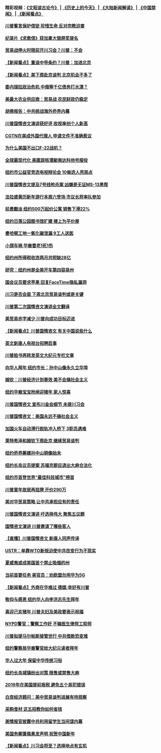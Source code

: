 #### 精彩视频：[《文昭谈古论今》](http://45.32.25.56/wenzhao) | [《历史上的今天》](http://45.32.25.56/today-in-history) | [《大陆新闻解读》](http://45.32.25.56/ntdtv-comedy) | [《中国禁闻》](http://45.32.25.56/ntdtv-news) | [《新闻看点》](http://45.32.25.56/news-insight) 

 #### [川普誓言保护信徒 珍惜生命 反对宗教迫害](../pages/nsc412/n11031507.md?t=02080331) 

#### [纪录片《求救信》获加拿大银屏奖提名](../pages/nsc412/n11031336.md?t=02080331) 

#### [贸易战停火时限前开川习会？川普：不会](../pages/nsc412/n11031036.md?t=02080331) 

#### [【新闻看点】重谈中导条约？川普：加进北京](../pages/nsc412/n11031006.md?t=02080331) 

#### [【新闻看点】美下周赴京谈判 北京机会不多了](../pages/nsc412/n11030801.md?t=02080331) 

#### [委内瑞拉政治危机 中俄等千亿债务打水漂？](../pages/nsc412/n11030947.md?t=02080331) 

#### [美最大农业供应商：贸易战 农民财政仍稳定](../pages/nsc412/n11031011.md?t=02080331) 

#### [胡佛报告：中共统战海外侨界内幕](../pages/nsc412/n11030735.md?t=02080331) 

#### [川普国情咨文演讲获好评 收视率创个人新高](../pages/nsc412/n11029891.md?t=02080331) 

#### [CGTN在美成外国代理人 申请文件不准确惹议](../pages/nsc412/n11028976.md?t=02080331) 

#### [为什么美国不出口F-22战机？](../pages/nsc412/n11030207.md?t=02080331) 

#### [全球最现代化 美匿踪核潜艇南达科他号服役](../pages/nsc412/n11029826.md?t=02080331) 

#### [纽约市公益官竞选电视辩论会  10候选人亮观点](../pages/nsc412/n11029725.md?t=02080331) 

#### [川普国情咨文提及7号线枪杀案   凶嫌是无证MS-13黑帮](../pages/nsc412/n11029767.md?t=02080331) 

#### [法拉盛黄历新年游行本周六登场 市议长将率队参加](../pages/nsc412/n11029736.md?t=02080331) 

#### [前景黯淡 纽约500万起价公寓 销售下滑22%](../pages/nsc412/n11029779.md?t=02080331) 

#### [纽约日落公园图书馆扩建 楼上为平价屋](../pages/nsc412/n11029748.md?t=02080331) 

#### [曼哈顿工地一氧化碳泄漏 9工人送医](../pages/nsc412/n11029751.md?t=02080331) 

#### [小颈车祸 华裔耆老1死1伤](../pages/nsc412/n11029764.md?t=02080331) 

#### [纽约州所得税收连两月共短缺28亿](../pages/nsc412/n11029773.md?t=02080331) 

#### [研究：纽约州是全美开车第四容易州](../pages/nsc412/n11029776.md?t=02080331) 

#### [国会议员要求苹果 回复FaceTime隐私漏洞](../pages/nsc412/n11029731.md?t=02080331) 

#### [川习是否会面 下周北京贸易谈判或是关键](../pages/nsc412/n11029173.md?t=02080331) 

#### [川普第二次国情咨文演讲全文翻译](../pages/nsc412/n11029266.md?t=02080331) 

#### [美贸易赤字减少 川普向成功目标迈进](../pages/nsc412/n11028907.md?t=02080331) 

#### [【新闻看点】川普国情咨文 有关中国说些什么](../pages/nsc412/n11028748.md?t=02080331) 

#### [英文新唐人电视台招聘启事](../pages/nsc412/n11028817.md?t=02080331) 

#### [川普脸书再转发英文大纪元专栏文章](../pages/nsc412/n11028719.md?t=02080331) 

#### [向华人拜年 纽约市长：孙中山像永久立华埠](../pages/nsc412/n11027112.md?t=02080331) 

#### [姆钦：川普经济计划奏效 美不会搞社会主义](../pages/nsc412/n11028626.md?t=02080331) 

#### [纽约华裔宝宝抢闸迎猪年 家人惊喜](../pages/nsc412/n11027120.md?t=02080331) 

#### [川普国情咨文 宣布川金会细节 未提川习会](../pages/nsc412/n11027745.md?t=02080331) 

#### [川普国情咨文：美国永远不搞社会主义](../pages/nsc412/n11027086.md?t=02080331) 

#### [加国火车自动滑行脱轨冲入桥下 3职员遇难](../pages/nsc412/n11027459.md?t=02080331) 

#### [莱特希泽和姆钦下周赴京 继续贸易谈判](../pages/nsc412/n11026983.md?t=02080331) 

#### [纽约侨界筹建孙中山铜像始末](../pages/nsc412/n11027107.md?t=02080331) 

#### [纽约长岛议员提案 苏福克郡应退出大麻合法化](../pages/nsc412/n11027300.md?t=02080331) 

#### [纽约市首登世界“最佳科技城市”榜首](../pages/nsc412/n11027125.md?t=02080331) 

#### [川普童年故居再挂牌   开价290万](../pages/nsc412/n11027287.md?t=02080331) 

#### [美对华贸易策略 让中共承担应有的责任](../pages/nsc412/n11026533.md?t=02080331) 

#### [川普国情咨文演讲 吁选择伟大 聚焦五议题](../pages/nsc412/n11026232.md?t=02080331) 

#### [国情咨文演讲 川普邀请了哪些客人](../pages/nsc412/n11027007.md?t=02080331) 

#### [【直播】川普国情咨文 新唐人同声传译](../pages/nsc412/n11024217.md?t=02080331) 

#### [USTR：单靠WTO新规迫使中共改变行为不现实](../pages/nsc412/n11026504.md?t=02080331) 

#### [夏威夷或成美国首个禁止吸烟的州](../pages/nsc412/n11026434.md?t=02080331) 

#### [当前首要任务 美官员：劝欧盟勿用华为5G](../pages/nsc412/n11026496.md?t=02080331) 

#### [【新闻看点】外商在华难过 德媒:幸好有川普](../pages/nsc412/n11026253.md?t=02080331) 

#### [敬仰与感恩 纽约华人向李洪志先生拜年](../pages/nsc412/n11022605.md?t=02080331) 

#### [喜迎己亥猪年 川普夫妇及美政要表示祝福](../pages/nsc412/n11026157.md?t=02080331) 

#### [NYPD警官：警察工作好 不输医生律师工程师](../pages/nsc412/n11025353.md?t=02080331) 

#### [川普拟提马尔帕斯接管世行 中共借款恐变难](../pages/nsc412/n11025872.md?t=02080331) 

#### [纽约警察局华裔警官给大纪元读者拜年](../pages/nsc412/n11025375.md?t=02080331) 

#### [华人过大年 保留中华传统习俗](../pages/nsc412/n11025344.md?t=02080331) 

#### [纽约长岛城镇纷出对策 限售或禁售大麻](../pages/nsc412/n11025337.md?t=02080331) 

#### [2019年在美国提前报税 避免五个易犯错误](../pages/nsc412/n11024421.md?t=02080331) 

#### [白宫经济顾问：美中贸易谈判进展有待观察](../pages/nsc412/n11024700.md?t=02080331) 

#### [采购食材 这五招教你如何省钱](../pages/nsc412/n11024437.md?t=02080331) 

#### [美情报官披露中共利用留学生当间谍内幕](../pages/nsc412/n11024449.md?t=02080331) 

#### [美国务卿蓬佩奥发声明 祝贺中国新年](../pages/nsc412/n11024590.md?t=02080331) 

#### [【新闻看点】川习会将至？选择地点有玄机](../pages/nsc412/n11024283.md?t=02080331) 

